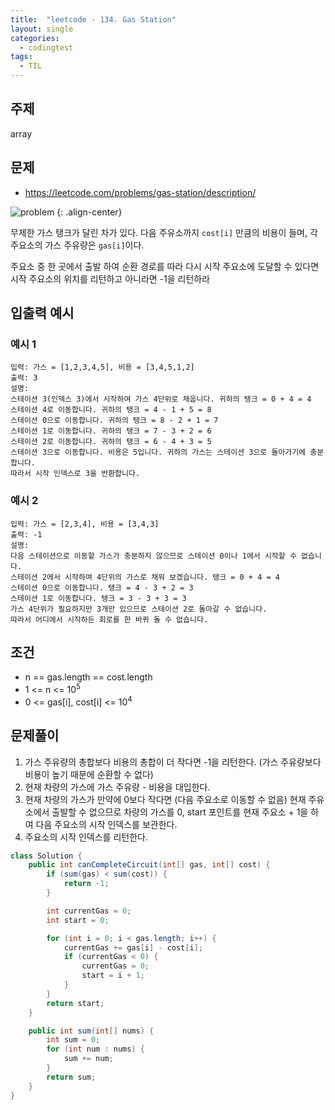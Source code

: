 ```yaml
---
title:  "leetcode - 134. Gas Station"
layout: single
categories:
  - codingtest
tags:
  - TIL
---
```


## 주제
array

## 문제
- https://leetcode.com/problems/gas-station/description/

![problem](https://github.com/user-attachments/assets/1ecdd689-98c6-4300-8132-280edf182558)
{: .align-center}

무제한 가스 탱크가 달린 차가 있다. 다음 주유소까지 `cost[i]` 만큼의 비용이 들며, 각 주요소의 가스 주유량은 `gas[i]`이다.

주요소 중 한 곳에서 출발 하여 순환 경로를 따라 다시 시작 주요소에 도달할 수 있다면 시작 주요소의 위치를 리턴하고 아니라면 -1을 리턴하라


## 입출력 예시
### 예시 1
```
입력: 가스 = [1,2,3,4,5], 비용 = [3,4,5,1,2]
출력: 3
설명: 
스테이션 3(인덱스 3)에서 시작하여 가스 4단위로 채웁니다. 귀하의 탱크 = 0 + 4 = 4 
스테이션 4로 이동합니다. 귀하의 탱크 = 4 - 1 + 5 = 8 
스테이션 0으로 이동합니다. 귀하의 탱크 = 8 - 2 + 1 = 7 
스테이션 1로 이동합니다. 귀하의 탱크 = 7 - 3 + 2 = 6 
스테이션 2로 이동합니다. 귀하의 탱크 = 6 - 4 + 3 = 5 
스테이션 3으로 이동합니다. 비용은 5입니다. 귀하의 가스는 스테이션 3으로 돌아가기에 충분합니다. 
따라서 시작 인덱스로 3을 반환합니다.
```

### 예시 2
```
입력: 가스 = [2,3,4], 비용 = [3,4,3]
출력: -1
설명: 
다음 스테이션으로 이동할 가스가 충분하지 않으므로 스테이션 0이나 1에서 시작할 수 없습니다. 
스테이션 2에서 시작하여 4단위의 가스로 채워 보겠습니다. 탱크 = 0 + 4 = 4 
스테이션 0으로 이동합니다. 탱크 = 4 - 3 + 2 = 3 
스테이션 1로 이동합니다. 탱크 = 3 - 3 + 3 = 3 
가스 4단위가 필요하지만 3개만 있으므로 스테이션 2로 돌아갈 수 없습니다. 
따라서 어디에서 시작하든 회로를 한 바퀴 돌 수 없습니다.
```

## 조건
- n == gas.length == cost.length
- 1 <= n <= $10^{5}$
- 0 <= gas[i], cost[i] <= $10^{4}$

## 문제풀이
1. 가스 주유량의 총합보다 비용의 총합이 더 작다면 -1을 리턴한다. (가스 주유량보다 비용이 높기 때문에 순환할 수 없다)
2. 현재 차량의 가스에 가스 주유량 - 비용을 대입한다.
3. 현재 차량의 가스가 만약에 0보다 작다면 (다음 주요소로 이동할 수 없음) 현재 주유소에서 출발할 수 없으므로 차량의 가스를 0, start 포인트를 현재 주요소 + 1을 하여 다음 주요소의 시작 인덱스를 보관한다.
4. 주요소의 시작 인덱스를 리턴한다.


```java
class Solution {
    public int canCompleteCircuit(int[] gas, int[] cost) {
        if (sum(gas) < sum(cost)) {
            return -1;
        }

        int currentGas = 0;
        int start = 0;

        for (int i = 0; i < gas.length; i++) {
            currentGas += gas[i] - cost[i];
            if (currentGas < 0) {
                currentGas = 0;
                start = i + 1;
            } 
        }
        return start;
    }

    public int sum(int[] nums) {
        int sum = 0;
        for (int num : nums) {
            sum += num;
        }
        return sum;
    }
}
```
